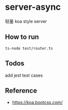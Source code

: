 # server-async

轻量 koa style server

## How to run 

```
ts-node test/router.ts
```

## Todos 

add jest test cases

## Reference

* https://koa.bootcss.com/